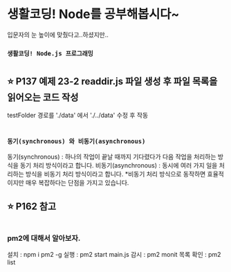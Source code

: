 # 생활코딩! Node를 공부해봅시다~

입문자의 눈 높이에 맞췄다고..하셨지만..

### `생활코딩! Node.js 프로그래밍`

#

## ⭐️ P137 예제 23-2 readdir.js 파일 생성 후 파일 목록을 읽어오는 코드 작성
testFolder 경로를 './data' 에서 './../data' 수정 후 작동 

#

### `동기(synchronous) 와 비동기(asynchronous)`
동기(synchronous) : 하나의 작업이 끝날 때까지 기다렸다가 다음 작업을 처리하는 방식을 동기 처리 방식이라고 합니다.
비동기(asynchronous) : 동시에 여러 가지 일을 처리하는 방식을 비동기 처리 방식이라고 합니다.
*비동기 처리 방식으로 동작하면 효율적이지만 매우 복잡하다는 단점을 가지고 있습니다.
## ⭐️ P162 참고

#

### pm2에 대해서 알아보자.
설치 : npm i pm2 -g 
실행 : pm2 start main.js
감시 : pm2 monit
목록 확인 : pm2 list
